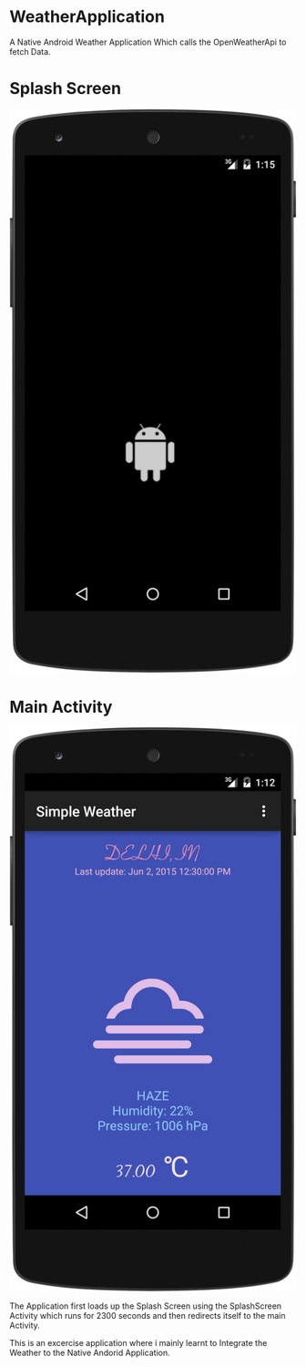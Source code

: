 # WeatherApplication
A Native Android Weather Application Which calls the OpenWeatherApi to fetch Data.

# Splash Screen
![alt tag](https://github.com/pramodmg/WeatherApplication/blob/master/Splash.png)

# Main Activity
![alt tag](https://github.com/pramodmg/WeatherApplication/blob/master/Screen1.png)


The Application first loads up the Splash Screen using the SplashScreen Activity which runs for 2300 seconds and then redirects itself to the main Activity.


This is an excercise application where i mainly learnt to Integrate the Weather to the Native Andorid Application.
